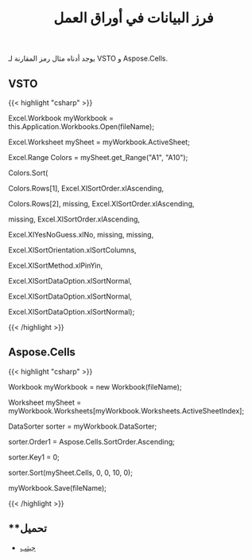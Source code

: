 ﻿---
title: فرز البيانات في أوراق العمل
type: docs
weight: 230
url: /ar/net/sort-data-in-worksheets/
---
يوجد أدناه مثال رمز المقارنة لـ VSTO و Aspose.Cells.
## **VSTO**
{{< highlight "csharp" >}}

   Excel.Workbook myWorkbook = this.Application.Workbooks.Open(fileName);

  Excel.Worksheet mySheet = myWorkbook.ActiveSheet;

  Excel.Range Colors = mySheet.get_Range("A1", "A10");

  Colors.Sort(

  Colors.Rows[1], Excel.XlSortOrder.xlAscending,

  Colors.Rows[2], missing, Excel.XlSortOrder.xlAscending,

  missing, Excel.XlSortOrder.xlAscending,

  Excel.XlYesNoGuess.xlNo, missing, missing,

  Excel.XlSortOrientation.xlSortColumns,

  Excel.XlSortMethod.xlPinYin,

  Excel.XlSortDataOption.xlSortNormal,

  Excel.XlSortDataOption.xlSortNormal,

  Excel.XlSortDataOption.xlSortNormal);

{{< /highlight >}}
## **Aspose.Cells**
{{< highlight "csharp" >}}

  Workbook myWorkbook = new Workbook(fileName);

 Worksheet mySheet = myWorkbook.Worksheets[myWorkbook.Worksheets.ActiveSheetIndex];

 DataSorter sorter = myWorkbook.DataSorter;

 sorter.Order1 = Aspose.Cells.SortOrder.Ascending;

 sorter.Key1 = 0;

 sorter.Sort(mySheet.Cells, 0, 0, 10, 0);

 myWorkbook.Save(fileName);

{{< /highlight >}}
## **تحميل
- [جيثب](https://github.com/asposemarketplace/Aspose_for_VSTO/releases/download/Aspose.Cells1.1/SortDataInWorksheets.Aspose.Cells.zip)
